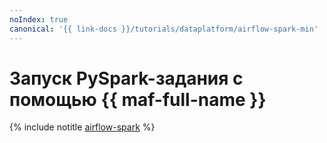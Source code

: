 ```yaml
---
noIndex: true
canonical: '{{ link-docs }}/tutorials/dataplatform/airflow-spark-min'
---
```


# Запуск PySpark-задания с помощью {{ maf-full-name }}

{% include notitle [airflow-spark](../../_tutorials/dataplatform/spark/airflow-spark.md) %}
